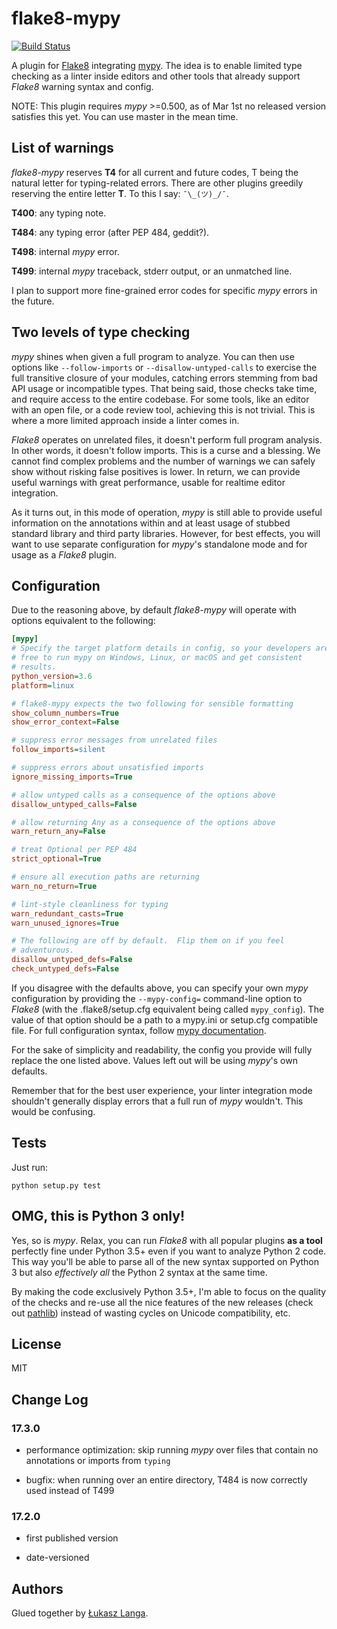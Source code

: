 # flake8-mypy

[![Build Status](https://travis-ci.org/ambv/flake8-mypy.svg?branch=master)](https://travis-ci.org/ambv/flake8-mypy)

A plugin for [Flake8](http://flake8.pycqa.org/) integrating
[mypy](http://mypy-lang.org/). The idea is to enable limited type
checking as a linter inside editors and other tools that already support
*Flake8* warning syntax and config.

NOTE: This plugin requires *mypy* >=0.500, as of Mar 1st no released
version satisfies this yet.  You can use master in the mean time.


## List of warnings

*flake8-mypy* reserves **T4** for all current and future codes, T being
the natural letter for typing-related errors.  There are other plugins
greedily reserving the entire letter **T**.  To this I say: `¯\_(ツ)_/¯`.

**T400**: any typing note.

**T484**: any typing error (after PEP 484, geddit?).

**T498**: internal *mypy* error.

**T499**: internal *mypy* traceback, stderr output, or an unmatched line.

I plan to support more fine-grained error codes for specific *mypy*
errors in the future.


## Two levels of type checking

*mypy* shines when given a full program to analyze.  You can then use
options like `--follow-imports` or `--disallow-untyped-calls` to
exercise the full transitive closure of your modules, catching errors
stemming from bad API usage or incompatible types.  That being said,
those checks take time, and require access to the entire codebase.  For
some tools, like an editor with an open file, or a code review tool,
achieving this is not trivial.  This is where a more limited approach
inside a linter comes in.

*Flake8* operates on unrelated files, it doesn't perform full program
analysis.  In other words, it doesn't follow imports.  This is a curse
and a blessing.  We cannot find complex problems and the number of
warnings we can safely show without risking false positives is lower.
In return, we can provide useful warnings with great performance, usable
for realtime editor integration.

As it turns out, in this mode of operation, *mypy* is still able to
provide useful information on the annotations within and at least usage
of stubbed standard library and third party libraries.  However, for
best effects, you will want to use separate configuration for *mypy*'s
standalone mode and for usage as a *Flake8* plugin.


## Configuration

Due to the reasoning above, by default *flake8-mypy* will operate with
options equivalent to the following:

```ini
[mypy]
# Specify the target platform details in config, so your developers are
# free to run mypy on Windows, Linux, or macOS and get consistent
# results.
python_version=3.6
platform=linux

# flake8-mypy expects the two following for sensible formatting
show_column_numbers=True
show_error_context=False

# suppress error messages from unrelated files
follow_imports=silent

# suppress errors about unsatisfied imports
ignore_missing_imports=True

# allow untyped calls as a consequence of the options above
disallow_untyped_calls=False

# allow returning Any as a consequence of the options above
warn_return_any=False

# treat Optional per PEP 484
strict_optional=True

# ensure all execution paths are returning
warn_no_return=True

# lint-style cleanliness for typing
warn_redundant_casts=True
warn_unused_ignores=True

# The following are off by default.  Flip them on if you feel
# adventurous.
disallow_untyped_defs=False
check_untyped_defs=False
```

If you disagree with the defaults above, you can specify your own *mypy*
configuration by providing the `--mypy-config=` command-line option to
*Flake8* (with the .flake8/setup.cfg equivalent being called
`mypy_config`). The value of that option should be a path to a mypy.ini
or setup.cfg compatible file.  For full configuration syntax, follow
[mypy documentation](http://mypy.readthedocs.io/en/latest/config_file.html).

For the sake of simplicity and readability, the config you provide will
fully replace the one listed above.  Values left out will be using
*mypy*'s own defaults.

Remember that for the best user experience, your linter integration mode
shouldn't generally display errors that a full run of *mypy* wouldn't.
This would be confusing.


## Tests

Just run:

```
python setup.py test
```

## OMG, this is Python 3 only!

Yes, so is *mypy*.  Relax, you can run *Flake8* with all popular plugins
**as a tool** perfectly fine under Python 3.5+ even if you want to
analyze Python 2 code.  This way you'll be able to parse all of the new
syntax supported on Python 3 but also *effectively all* the Python 2
syntax at the same time.

By making the code exclusively Python 3.5+, I'm able to focus on the
quality of the checks and re-use all the nice features of the new
releases (check out [pathlib](docs.python.org/3/library/pathlib.html))
instead of wasting cycles on Unicode compatibility, etc.


## License

MIT


## Change Log

### 17.3.0

* performance optimization: skip running *mypy* over files that contain
  no annotations or imports from `typing`

* bugfix: when running over an entire directory, T484 is now correctly
  used instead of T499

### 17.2.0

* first published version

* date-versioned


## Authors

Glued together by [Łukasz Langa](mailto:lukasz@langa.pl).
